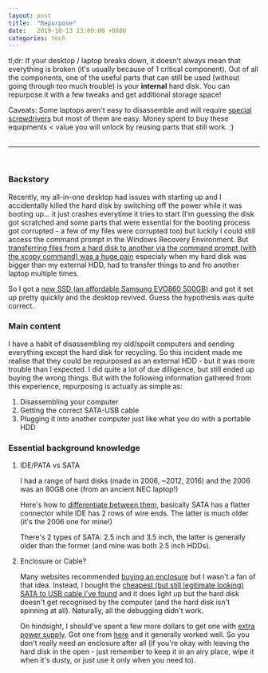 ```yaml
---
layout: post
title:  "Repurpose"
date:   2019-10-13 13:00:00 +0800
categories: tech
---
```


tl;dr: If your desktop / laptop breaks down, it doesn't always mean that everything is broken (it's usually because of 1 critical component). Out of all the components, one of the useful parts that can still be used (without going through too much trouble) is your **internal** hard disk. You can repurpose it with a few tweaks and get additional storage space!  

Caveats: Some laptops aren't easy to disassemble and will require [special screwdrivers](https://en.wikipedia.org/wiki/Torx) but most of them are easy. Money spent to buy these equipments < value you will unlock by reusing parts that still work. :) 
<br><br>

---
<br>

### Backstory

Recently, my all-in-one desktop had issues with starting up and I accidentally killed the hard disk by switching off the power while it was booting up... it just crashes everytime it tries to start (I'm guessing the disk got scratched and some parts that were essential for the booting process got corrupted - a few of my files were corrupted too) but luckily I could still access the command prompt in the Windows Recovery Environment. But [transferring files from a hard disk to another via the command prompt (with the xcopy command) was a huge pain](https://support.microsoft.com/en-us/help/323007/how-to-copy-a-folder-to-another-folder-and-retain-its-permissions) especialy when my hard disk was bigger than my external HDD, had to transfer things to and fro another laptop multiple times.

So I got a [new SSD (an affordable Samsung EVO860 500GB)](https://www.courts.com.sg/samsung-mz-76e500bw-2-5in-860-evo-500gb-ssd-internal-ssd-ip137598) and got it set up pretty quickly and the desktop revived. Guess the hypothesis was quite correct. 

### Main content

I have a habit of disassembling my old/spoilt computers and sending everything except the hard disk for recycling. So this incident made me realise that they could be repurposed as an external HDD - but it was more trouble than I expected. I did quite a lot of due dilligence, but still ended up buying the wrong things. But with the following information gathered from this experience, repurposing is actually as simple as:

1. Disassembling your computer
2. Getting the correct SATA-USB cable 
3. Plugging it into another computer just like what you do with a portable HDD

### Essential background knowledge

1. IDE/PATA vs SATA

    I had a range of hard disks (made in 2006, ~2012, 2016) and the 2006 was an 80GB one (from an ancient NEC laptop!)

    Here's how to [differentiate between them](https://www.reclaime.com/library/how-to-tell-ide-from-sata.aspx), basically SATA has a flatter connector while IDE has 2 rows of wire ends. The latter is much older (it's the 2006 one for mine!)

    There's 2 types of SATA: 2.5 inch and 3.5 inch, the latter is generally older than the former (and mine was both 2.5 inch HDDs).

2. Enclosure or Cable? 

    Many websites recommended [buying an enclosure](https://www.howtogeek.com/268249/how-to-turn-an-old-hard-drive-into-an-external-drive/) but I wasn't a fan of that idea. Instead, I bought the [cheapest (but still legitimate looking) SATA to USB cable I've found](https://www.qoo10.sg/item/USB-3-0-TO-2-5-INCH-SATA-CABLE-CONVERTER-ADAPTER-HARD-DISK-6/603602163?banner_no=1305330) and it does light up but the hard disk doesn't get recognised by the computer (and the hard disk isn't spinning at all). Naturally, all the debugging didn't work. 

    On hindsight, I should've spent a few more dollars to get one with [extra power supply](https://superuser.com/questions/1372617/can-a-sata-to-usb-cable-run-a-sata-hard-disk-off-a-usb-port). Got one from [here](https://www.lazada.sg/products/free-uk-power-adapterugreen-sata-to-usb-adapter-usb-30-20-cable-to-sata-converter-for-samsung-seagate-wd-25-35-hdd-ssd-hard-disk-usb-sata-adapter-uk-plug-intl-i6393383-s8040426.html) and it generally worked well. So you don't really need an enclosure after all (if you're okay with leaving the hard disk in the open - just remember to keep it in an airy place, wipe it when it's dusty, or just use it only when you need to).
